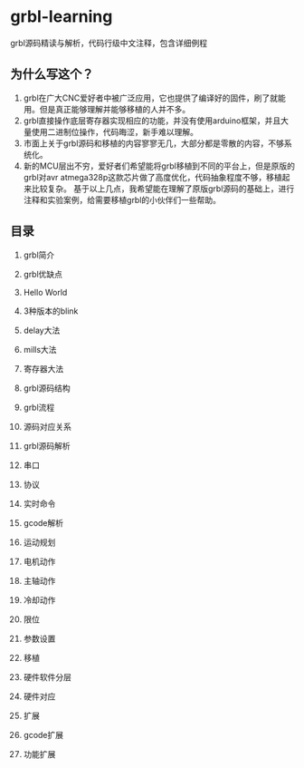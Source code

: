 # grbl-learning
grbl源码精读与解析，代码行级中文注释，包含详细例程

## 为什么写这个？
1. grbl在广大CNC爱好者中被广泛应用，它也提供了编译好的固件，刷了就能用。但是真正能够理解并能够移植的人并不多。
1. grbl直接操作底层寄存器实现相应的功能，并没有使用arduino框架，并且大量使用二进制位操作，代码晦涩，新手难以理解。
1. 市面上关于grbl源码和移植的内容寥寥无几，大部分都是零散的内容，不够系统化。
1. 新的MCU层出不穷，爱好者们希望能将grbl移植到不同的平台上，但是原版的grbl对avr atmega328p这款芯片做了高度优化，代码抽象程度不够，移植起来比较复杂。
基于以上几点，我希望能在理解了原版grbl源码的基础上，进行注释和实验案例，给需要移植grbl的小伙伴们一些帮助。


## 目录
1. grbl简介
  1. grbl优缺点
1. Hello World
  1. 3种版本的blink
  1. delay大法
  1. mills大法
  1. 寄存器大法
1. grbl源码结构
  1. grbl流程
  1. 源码对应关系

1. grbl源码解析
  1. 串口
  1. 协议
  1. 实时命令
  1. gcode解析
  1. 运动规划
  1. 电机动作
  1. 主轴动作
  1. 冷却动作
  1. 限位
  1. 参数设置

1. 移植
  1. 硬件软件分层
  1. 硬件对应

1. 扩展
  1. gcode扩展
  1. 功能扩展
